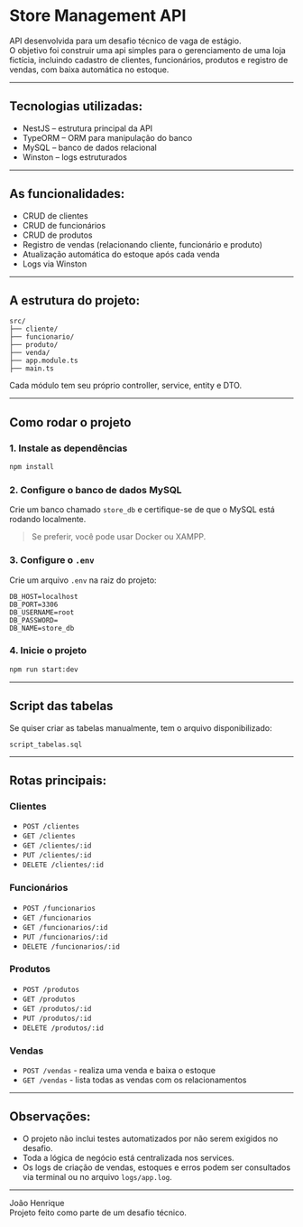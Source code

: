 # Store Management API

API desenvolvida para um desafio técnico de vaga de estágio.  
O objetivo foi construir uma api simples para o gerenciamento de uma loja fictícia, incluindo cadastro de clientes, funcionários, produtos e registro de vendas, com baixa automática no estoque.

---

## Tecnologias utilizadas:

- NestJS – estrutura principal da API
- TypeORM – ORM para manipulação do banco
- MySQL – banco de dados relacional
- Winston – logs estruturados

---

## As funcionalidades:

- CRUD de clientes
- CRUD de funcionários
- CRUD de produtos
- Registro de vendas (relacionando cliente, funcionário e produto)
- Atualização automática do estoque após cada venda
- Logs via Winston

---

## A estrutura do projeto:

```
src/
├── cliente/
├── funcionario/
├── produto/
├── venda/
├── app.module.ts
├── main.ts
```

Cada módulo tem seu próprio controller, service, entity e DTO.

---

##  Como rodar o projeto

### 1. Instale as dependências
```bash
npm install
```

### 2. Configure o banco de dados MySQL

Crie um banco chamado `store_db` e certifique-se de que o MySQL está rodando localmente.

> Se preferir, você pode usar Docker ou XAMPP.

### 3. Configure o `.env`

Crie um arquivo `.env` na raiz do projeto:

```
DB_HOST=localhost
DB_PORT=3306
DB_USERNAME=root
DB_PASSWORD=
DB_NAME=store_db
```

### 4. Inicie o projeto
```bash
npm run start:dev
```

---

## Script das tabelas

Se quiser criar as tabelas manualmente, tem o arquivo disponibilizado:

`script_tabelas.sql`

---

## Rotas principais:

### Clientes
- `POST /clientes`
- `GET /clientes`
- `GET /clientes/:id`
- `PUT /clientes/:id`
- `DELETE /clientes/:id`

### Funcionários
- `POST /funcionarios`
- `GET /funcionarios`
- `GET /funcionarios/:id`
- `PUT /funcionarios/:id`
- `DELETE /funcionarios/:id`

### Produtos
- `POST /produtos`
- `GET /produtos`
- `GET /produtos/:id`
- `PUT /produtos/:id`
- `DELETE /produtos/:id`

### Vendas
- `POST /vendas` - realiza uma venda e baixa o estoque
- `GET /vendas` - lista todas as vendas com os relacionamentos

---

## Observações:

- O projeto não inclui testes automatizados por não serem exigidos no desafio.
- Toda a lógica de negócio está centralizada nos services.
- Os logs de criação de vendas, estoques e erros podem ser consultados via terminal ou no arquivo `logs/app.log`.

---
João Henrique  
Projeto feito como parte de um desafio técnico.  
